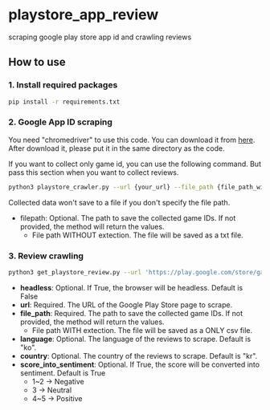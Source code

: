 # playstore_app_review

scraping google play store app id and crawling reviews

## How to use

### 1. Install required packages
```bash
pip install -r requirements.txt
```

### 2. Google App ID scraping
You need "chromedriver" to use this code. You can download it from [here](https://googlechromelabs.github.io/chrome-for-testing/).
After download it, please put it in the same directory as the code.

If you want to collect only game id, you can use the following command. But pass this section when you want to collect
reviews.

```bash
python3 playstore_crawler.py --url {your_url} --file_path {file_path_without_extension}
```
Collected data won't save to a file if you don't specify the file path.
- filepath: Optional. The path to save the collected game IDs. If not provided, the method will return the values.
  - File path WITHOUT extection. The file will be saved as a txt file.

### 3. Review crawling
```bash
python3 get_playstore_review.py --url 'https://play.google.com/store/games' --file_path "./playstore_review.csv" --score_into_sentiment --headless
```

- **headless**: Optional. If True, the browser will be headless. Default is False
- **url**: Required. The URL of the Google Play Store page to scrape.
- **file_path**: Required. The path to save the collected game IDs. If not provided, the method will return the values.
  - File path WITH extection. The file will be saved as a ONLY csv file.
- **language**: Optional. The language of the reviews to scrape. Default is "ko".
- **country**: Optional. The country of the reviews to scrape. Default is "kr".
- **score_into_sentiment**: Optional. If True, the score will be converted into sentiment. Default is True
  - 1~2 -> Negative 
  - 3 -> Neutral
  - 4~5 -> Positive